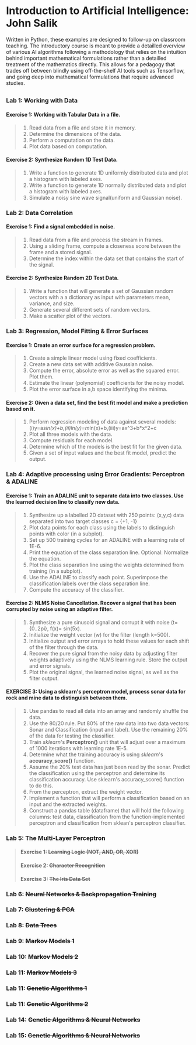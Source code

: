 # Introduction to Artificial Intelligence: John Salik
Written in Python, these examples are designed to follow-up on classroom teaching.  The introductory course is meant to provide a detailled overview of various AI algorithms following a methodology that relies on the intuition behind important mathematical formulations rather than a detailled treatment of the mathematics directly.  This allows for a pedagogy that trades off between blindly using off-the-shelf AI tools such as Tensorflow, and going deep into mathematical formulations that require advanced studies.
## 

### Lab 1: Working with Data
#### Exercise 1: Working with Tabular Data in a file.
> 1. Read data from a file and store it in memory.
> 2. Determine the dimensions of the data.
> 3. Perform a computation on the data.
> 4. Plot data based on computation.
#### Exercise 2: Synthesize Random 1D Test Data.
> 1. Write a function to generate 1D uniformly distributed data and plot a histogram with labeled axes.
> 2. Write a function to generate 1D normally distributed data and plot a histogram with labeled axes.
> 3. Simulate a noisy sine wave signal(uniform and Gaussian noise).
### Lab 2: Data Correlation
#### Exercise 1: Find a signal embedded in noise.
> 1. Read data from a file and process the stream in frames.
> 2. Using a sliding frame, compute a closeness score between the frame and a stored signal.
> 3. Determine the index within the data set that contains the start of the signal.
#### Exercise 2: Synthesize Random 2D Test Data.
> 1. Write a function that will generate a set of Gaussian random vectors with a a dictionary as input with parameters mean, variance, and size.
> 2. Generate several different sets of random vectors.
> 3. Make a scatter plot of the vectors.
### Lab 3: Regression, Model Fitting & Error Surfaces
#### Exercise 1: Create an error surface for a regression problem.
> 1. Create a simple linear model using fixed coefficients.
> 2. Create a new data set with additive Gaussian noise.
> 3. Compute the error, absolute error as well as the squared error. Plot them.
> 4. Estimate the linear (polynomial) coefficients for the noisy model.
> 5. Plot the error surface in a,b space identifying the minima.
#### Exercise 2: Given a data set, find the best fit model and make a prediction based on it.
> 1. Perform regression modeling of data against several models: (i)y=a*sin(x)+b,(ii)ln(y)=m*ln(x)+b,(iii)y=ax^3+b*x^2+c
> 2. Plot all three models with the data.
> 3. Compute residuals for each model.
> 4. Determine which of the models is the best fit for the given data.
> 5. Given a set of input values and the best fit model, predict the output.
### Lab 4: Adaptive processing using Error Gradients: Perceptron & ADALINE
#### Exercise 1: Train an ADALINE unit to separate data into two classes.  Use the learned decision line to classify new data.
> 1. Synthesize up a labelled 2D dataset with 250 points: (x,y,c) data separated into two target classes c = {+1, -1}
> 2. Plot data points for each class using the labels to distinguish points with color (in a subplot).
> 3. Set up 500 training cycles for an ADALINE with a learning rate of 1E-6.
> 4. Print the equation of the class separation line.  Optional: Normalize the equation.
> 5. Plot the class separation line using the weights determined from training (in a subplot).
> 6. Use the ADALINE to classify each point.  Superimpose the classification labels over the class separation line.
> 7. Compute the accuracy of the classifier.
#### Exercise 2: NLMS Noise Cancellation. Recover a signal that has been corrupted by noise using an adaptive filter.
> 1. Synthesize a pure sinusoid signal and corrupt it with noise (t={0..2pi}, f(x)= sin(5x).
> 2. Initialize the weight vector (w) for the filter (length k=500).
> 3. Initialize output and error arrays to hold these values for each shift of the filter through the data.
> 4. Recover the pure signal from the noisy data by adjusting filter weights adaptively using the NLMS learning rule. Store the output and error signals.
> 5. Plot the original signal, the learned noise signal, as well as the filter output.
#### EXERCISE 3: Using a sklearn's perceptron model, process sonar data for rock and mine data to distinguish between them.
> 1. Use pandas to read all data into an array and randomly shuffle the data.
> 2. Use the 80/20 rule. Put 80% of the raw data into two data vectors: Sonar and Classification (input and label). Use the remaining 20% of the data for testing the classifier.
> 3. Train _sklearn_'s **Perceptron()** unit that will adjust over a maximum of 1000 iterations with learning rate 1E-5.
> 4.  Determine what the training accuracy is using _sklearn_'s **accuracy_score()** function.
> 5.  Assume the 20% test data has just been read by the sonar.  Predict the classification using the perceptron and determine its classification accuracy.  Use sklearn's accuracy_score() function to do this.
> 6. From the perceptron, extract the weight vector.
> 7. Implement a function that will perform a classification based on an input and the extracted weights.
> 8. Construct a pandas table (dataframe) that will hold the following columns: test data, classification from the function-implemented perceptron and classification from sklean's perceptron classifier.
### Lab 5: The Multi-Layer Perceptron
> #### Exercise 1: ~~Learning Logic (NOT, AND, OR, XOR)~~
> #### Exercise 2: ~~Character Recognition~~
> #### Exercise 3: ~~The Iris Data Set~~
### Lab 6: ~~Neural Networks & Backpropagation Training~~
### Lab 7: ~~Clustering & PCA~~
### Lab 8: ~~Data Trees~~ 
### Lab 9: ~~Markov Models 1~~
### Lab 10: ~~Markov Models 2~~
### Lab 11: ~~Markov Models 3~~
### Lab 11: ~~Genetic Algorithms 1~~
### Lab 11: ~~Genetic Algorithms 2~~
### Lab 14: ~~Genetic Algorithms & Neural Networks~~
### Lab 15: ~~Genetic Algorithms & Neural Networks~~

